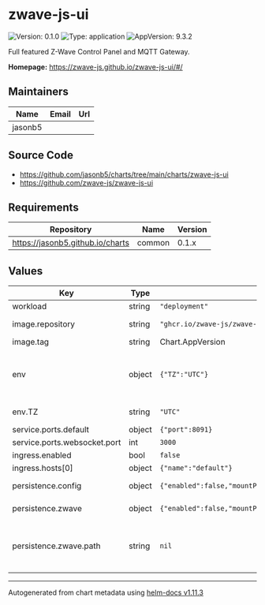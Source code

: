 # zwave-js-ui

![Version: 0.1.0](https://img.shields.io/badge/Version-0.1.0-informational?style=flat-square) ![Type: application](https://img.shields.io/badge/Type-application-informational?style=flat-square) ![AppVersion: 9.3.2](https://img.shields.io/badge/AppVersion-9.3.2-informational?style=flat-square)

Full featured Z-Wave Control Panel and MQTT Gateway.

**Homepage:** <https://zwave-js.github.io/zwave-js-ui/#/>

## Maintainers

| Name | Email | Url |
| ---- | ------ | --- |
| jasonb5 |  |  |

## Source Code

* <https://github.com/jasonb5/charts/tree/main/charts/zwave-js-ui>
* <https://github.com/zwave-js/zwave-js-ui>

## Requirements

| Repository | Name | Version |
|------------|------|---------|
| https://jasonb5.github.io/charts | common | 0.1.x |

## Values

| Key | Type | Default | Description |
|-----|------|---------|-------------|
| workload | string | `"deployment"` | Workload type |
| image.repository | string | `"ghcr.io/zwave-js/zwave-js-ui"` | Image repository |
| image.tag | string | Chart.AppVersion | Image tag |
| env | object | `{"TZ":"UTC"}` | Environment variables Customize environment [variables](https://zwave-js.github.io/zwave-js-ui/#/guide/env-vars) |
| env.TZ | string | `"UTC"` | Set the timezone |
| service.ports.default | object | `{"port":8091}` | Default port |
| service.ports.websocket.port | int | `3000` |  |
| ingress.enabled | bool | `false` |  |
| ingress.hosts[0] | object | `{"name":"default"}` | Default ingress |
| persistence.config | object | `{"enabled":false,"mountPath":"/usr/src/app/store"}` | Configuration mount |
| persistence.zwave | object | `{"enabled":false,"mountPath":"/dev/zwave","mountType":"CharDevice","path":null,"type":"hostpath"}` | Z-Wave device mount |
| persistence.zwave.path | string | `nil` | Host path to Z-Wave device e.g. /dev/serial/by-id/... |

----------------------------------------------
Autogenerated from chart metadata using [helm-docs v1.11.3](https://github.com/norwoodj/helm-docs/releases/v1.11.3)
